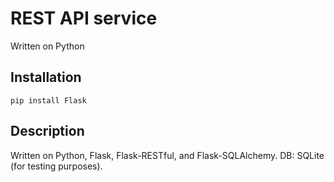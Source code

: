 # REST API service

Written on Python

## Installation
```
pip install Flask
```

## Description
Written on Python, Flask, Flask-RESTful, and Flask-SQLAlchemy.
DB: SQLite (for testing purposes).
